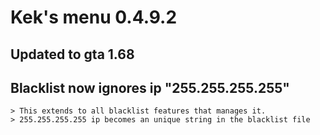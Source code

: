 # **Kek's menu 0.4.9.2**

## Updated to gta 1.68
## Blacklist now ignores ip "255.255.255.255"
	> This extends to all blacklist features that manages it.
	> 255.255.255.255 ip becomes an unique string in the blacklist file
```
